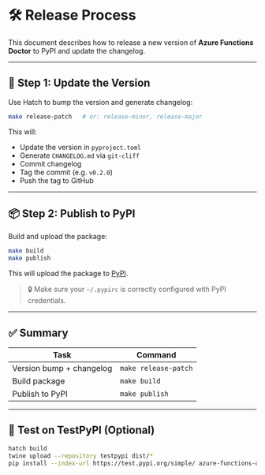 # 🛠 Release Process

This document describes how to release a new version of **Azure Functions Doctor** to PyPI and update the changelog.

---

## 🧾 Step 1: Update the Version

Use Hatch to bump the version and generate changelog:

```bash
make release-patch   # or: release-minor, release-major
```

This will:

- Update the version in `pyproject.toml`
- Generate `CHANGELOG.md` via `git-cliff`
- Commit changelog
- Tag the commit (e.g. `v0.2.0`)
- Push the tag to GitHub

---

## 📦 Step 2: Publish to PyPI

Build and upload the package:

```bash
make build
make publish
```

This will upload the package to [PyPI](https://pypi.org/project/azure-functions-doctor/).

> 🔒 Make sure your `~/.pypirc` is correctly configured with PyPI credentials.

---

## ✅ Summary

| Task                  | Command                          |
|-----------------------|----------------------------------|
| Version bump + changelog | `make release-patch`         |
| Build package         | `make build`                     |
| Publish to PyPI       | `make publish`                   |

---

## 🔁 Test on TestPyPI (Optional)

```bash
hatch build
twine upload --repository testpypi dist/*
pip install --index-url https://test.pypi.org/simple/ azure-functions-doctor
```
